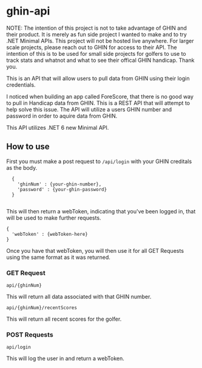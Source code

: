 # ghin-api #

NOTE: The intention of this project is not to take advantage of GHIN and their product. It is merely as fun side project I wanted to make and to try .NET Minimal APIs. This project will not be hosted live anywhere. For larger scale projects, please reach out to GHIN for access to their API. The intention of this is to be used for small side projects for golfers to use to track stats and whatnot and what to see their offical GHIN handicap. Thank you. 

This is an API that will allow users to pull data from GHIN using their login credentials. 

I noticed when building an app called ForeScore, that there is no good way to pull in Handicap data from GHIN. This is a REST API that will attempt to help solve this issue. The API will utilize a users GHIN number and password in order to aquire data from GHIN.

This API utilizes .NET 6 new Minimal API.

## How to use ##

First you must make a post request to ` /api/login ` with your GHIN creditals as the body.

```
  {
    'ghinNum' : {your-ghin-number},
    'password' : {your-ghin-password}
  }
  
```

This will then return a webToken, indicating that you've been logged in, that will be used to make further requests.

```
{
  'webToken' : {webToken-here}
}

```
Once you have that webToken, you will then use it for all GET Requests using the same format as it was returned. 


### GET Request ###

` api/{ghinNum} `

This will return all data associated with that GHIN number.

` api/{ghinNum}/recentScores `

This will return all recent scores for the golfer.


### POST Requests ###

` api/login `

This will log the user in and return a webToken.





